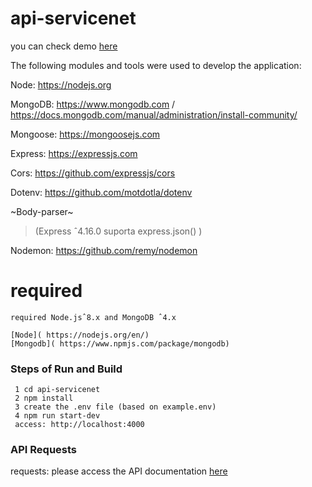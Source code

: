 # api-servicenet
you can check demo [here](https://app-servicenet.herokuapp.com/) 

The following modules and tools were used to develop the application:

Node:  https://nodejs.org

MongoDB: https://www.mongodb.com / https://docs.mongodb.com/manual/administration/install-community/

Mongoose: https://mongoosejs.com

Express: https://expressjs.com

Cors: https://github.com/expressjs/cors

Dotenv: https://github.com/motdotla/dotenv

~Body-parser~
> (Express ˆ4.16.0 suporta express.json() )

Nodemon: https://github.com/remy/nodemon


# required
   
    required Node.jsˆ8.x and MongoDB ˆ4.x
   
    [Node]( https://nodejs.org/en/) 
    [Mongodb]( https://www.npmjs.com/package/mongodb) 
    

### Steps of Run and Build

```
 1 cd api-servicenet
 2 npm install
 3 create the .env file (based on example.env)
 4 npm run start-dev
 access: http://localhost:4000
```


### API Requests
requests: please access the API documentation [here](https://documenter.getpostman.com/view/3883466/SzYW3g33?version=latest) 